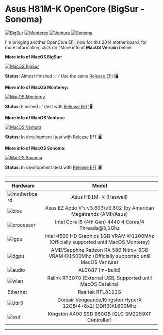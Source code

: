 # Asus H81M-K OpenCore (BigSur - Sonoma)
[![BigSur](https://img.shields.io/badge/BigSurHackintosh-almost_finished-violet.svg)](https://github.com/sebasrock156/Asus-H81M-K-OpenCore/tree/BigSur)
[![Monterey](https://img.shields.io/badge/MontereyHackintosh-available_here-blue.svg)](https://github.com/sebasrock156/Asus-H81M-K-OpenCore/tree/Monterey)
[![Ventura](https://img.shields.io/badge/VenturaHackintosh-in_development-orange.svg)](https://github.com/sebasrock156/Asus-H81M-K-OpenCore/tree/Ventura)
[![Sonoma](https://img.shields.io/badge/SonomaHackintosh-early_development-red.svg)](https://github.com/sebasrock156/Asus-H81M-K-OpenCore/tree/Sonoma)

I'm bringing another OpenCore EFI, now for this 2014 motherboard, for more information, click on "More info of **MacOS Version** below:

**More info of MacOS BigSur:**

[![MacOS BigSur](https://i.imgur.com/XQi3ZKf.png)](https://github.com/sebasrock156/Asus-H81M-K-OpenCore/tree/BigSur)

**Status:** Almost finished ✅ ( Use the same [Release EFI](https://github.com/sebasrock156/Asus-H81M-K-OpenCore/releases) )🖥

**More info of MacOS Monterey:**

[![MacOS Monterey](https://i.imgur.com/xcZ2v8a.png)](https://github.com/sebasrock156/Asus-H81M-K-OpenCore/tree/Monterey)

**Status:** Finished ✅ (test with [Release EFI](https://github.com/sebasrock156/Asus-H81M-K-OpenCore/releases) )🖥

**More info of MacOS Ventura:**

[![MacOS Ventura](https://i.imgur.com/KvpKPLD.png)](https://github.com/sebasrock156/Asus-H81M-K-OpenCore/tree/Ventura)

**Status:** In development (test with [Release EFI](https://github.com/sebasrock156/Asus-H81M-K-OpenCore/releases) )🖥

**More info of MacOS Sonoma:**

[![MacOS Sonoma](https://i.imgur.com/q5X0WXd.png)](https://github.com/sebasrock156/Asus-H81M-K-OpenCore/tree/Sonoma)

**Status:** In development (test with [Release EFI](https://github.com/sebasrock156/Asus-H81M-K-OpenCore/releases) )🖥


---

Hardware | Model
--- |:--:
![motherboard](https://i.imgur.com/IM3kGTn.png) | Asus H81M-K (Haswell)
![bios](https://i.imgur.com/RmYixFt.png) | Asus EZ Aptio V's v3.603/v3.802 (by American Megatrends (AMI)/Asus)
![processor](https://i.imgur.com/BzXF1mf.png) | Intel Core i5 (4th Gen) 4440 4 Cores/4 Threads@3,1Ghz
![igpu](https://i.imgur.com/KQsHndn.png) | Intel 4600 HD Graphics 1GB VRAM @1200Mhz (Officially supported until MacOS Monterey)
![dgpu](https://i.imgur.com/7TZmF2e.png) | AMD/Sapphire Radeon RX 580 Nitro+ 8GB VRAM @1500Mhz (Officially supported until MacOS Ventura)
![audio](https://i.imgur.com/A7RRuUn.png) | ALC887 (in-build)
![wlan](https://i.imgur.com/vt1Ltn0.png) | Ralink RT3070 (External USB, Supported until MacOS Catalina)
Ethernet | Realtek RTL8111G
![ddr3](https://i.imgur.com/5MAnSyf.png) | Corsair Vengeance/Kingston HyperX 12GB(4+8x2) DDR3@1600Mhz
![ssd](https://i.imgur.com/pozDx4X.png) | Kingston A400 SSD 960GB (QLC SM2259XT Controller)
---


